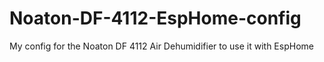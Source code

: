 # Noaton-DF-4112-EspHome-config
My config for the Noaton DF 4112 Air Dehumidifier to use it with EspHome
